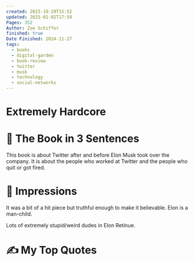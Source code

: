 ```yaml
---
created: 2023-10-29T15:52
updated: 2025-01-02T17:59
Pages: 352
Author: Zoe Schiffer
finished: true
Date Finished: 2024-11-27
tags:
  - books
  - digital-garden
  - book-review
  - twitter
  - musk
  - technology
  - social-networks
---
```

# Extremely Hardcore


# 🚀 The Book in 3 Sentences
This book is about Twitter after and before Elon Musk took over the company. It is about the people who worked at Twitter and the people who quit or got fired. 

# 🎨 Impressions
It was a bit of a hit piece but truthful enough to make it believable. 
Elon is a man-child.

Lots of extremely stupid/weird dudes in Elon Retinue. 


# ✍️ My Top  Quotes

